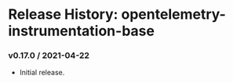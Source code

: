 # Release History: opentelemetry-instrumentation-base

### v0.17.0 / 2021-04-22

* Initial release.
